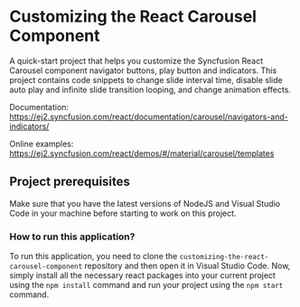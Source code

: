 # Customizing the React Carousel Component

A quick-start project that helps you customize the Syncfusion React Carousel component navigator buttons, play button and indicators. This project contains code snippets to change slide interval time, disable slide auto play and infinite slide transition looping, and change animation effects.

Documentation: https://ej2.syncfusion.com/react/documentation/carousel/navigators-and-indicators/

Online examples: https://ej2.syncfusion.com/react/demos/#/material/carousel/templates

## Project prerequisites

Make sure that you have the latest versions of NodeJS and Visual Studio Code in your machine before starting to work on this project.

### How to run this application?

To run this application, you need to clone the `customizing-the-react-carousel-component` repository and then open it in Visual Studio Code. Now, simply install all the necessary react packages into your current project using the `npm install` command and run your project using the `npm start` command.